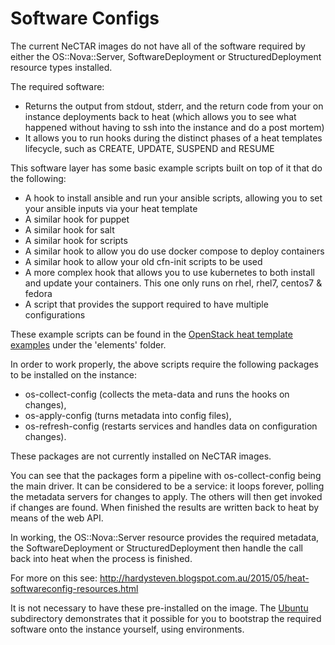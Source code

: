 # Software Configs

The current NeCTAR images do not have all of the software required by either the OS::Nova::Server, 
SoftwareDeployment or StructuredDeployment resource types installed.

The required software:

* Returns the output from stdout, stderr, and the return code from your on instance deployments back to heat 
  (which allows you to see what happened without having to ssh into the instance and do a post mortem)
* It allows you to run hooks during the distinct phases of a heat templates lifecycle, such as CREATE, UPDATE, 
  SUSPEND and RESUME

This software layer has some basic example scripts built on top of it that do the following:

* A hook to install ansible and run your ansible scripts, allowing you to set your ansible inputs via your heat template
* A similar hook for puppet
* A similar hook for salt
* A similar hook for scripts
* A similar hook to allow you do use docker compose to deploy containers
* A similar hook to allow your old cfn-init scripts to be used
* A more complex hook that allows you to use kubernetes to both install and update your containers. 
  This one only runs on rhel, rhel7, centos7 & fedora
* A script that provides the support required to have multiple configurations

These example scripts can be found in the 
[OpenStack heat template examples](https://github.com/openstack/heat-templates/tree/master/hot/software-config) 
under the 'elements' folder.

In order to work properly, the above scripts require the following packages to be installed on the instance: 

* os-collect-config (collects the meta-data and runs the hooks on changes), 
* os-apply-config (turns metadata into config files),
* os-refresh-config (restarts services and handles data on configuration changes). 

These packages are not currently installed on NeCTAR images.

You can see that the packages form a pipeline with os-collect-config being the main driver. It can be considered 
to be a service: it loops forever, polling the metadata servers for changes to apply. 
The others will then get invoked if changes are found. When finished the results are written 
back to heat by means of the web API.

In working, the OS::Nova::Server resource provides the required metadata, the SoftwareDeployment or 
StructuredDeployment then handle the call back into heat when the process is finished.

For more on this see: http://hardysteven.blogspot.com.au/2015/05/heat-softwareconfig-resources.html

It is not necessary to have these pre-installed on the image. The [Ubuntu](Ubuntu) subdirectory demonstrates that it
possible for you to bootstrap the required software onto the instance yourself, using environments.




